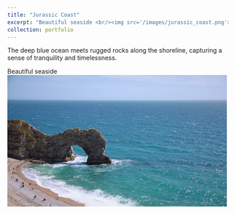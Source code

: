 ```yaml
---
title: "Jurassic Coast"
excerpt: "Beautiful seaside <br/><img src='/images/jurassic_coast.png'>"
collection: portfolio
---
```


The deep blue ocean meets rugged rocks along the shoreline, capturing a sense of tranquility and timelessness. 

Beautiful seaside <br/><img src='/images/jurassic_coast.png'>
